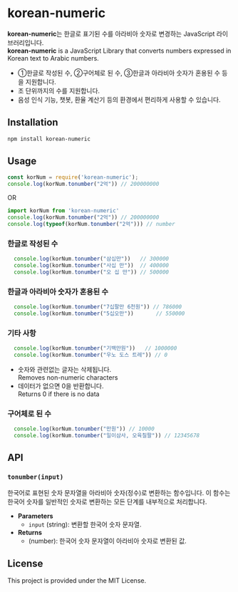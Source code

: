 # korean-numeric
**korean-numeric**는 한글로 표기된 수를 아라비아 숫자로 변경하는 JavaScript 라이브러리입니다. <br> **korean-numeric** is a JavaScript Library that converts numbers expressed in Korean text to Arabic numbers.
- ①한글로 작성된 수, ②구어체로 된 수, ③한글과 아라비아 숫자가 혼용된 수 등을 지원합니다.
- 조 단위까지의 수를 지원합니다.
- 음성 인식 기능, 챗봇, 환율 계산기 등의 환경에서 편리하게 사용할 수 있습니다.

## Installation

```bash
npm install korean-numeric
```

## Usage
```javascript
const korNum = require('korean-numeric');
console.log(korNum.tonumber("2억")) // 200000000
```
OR
```javascript
import korNum from 'korean-numeric'
console.log(korNum.tonumber("2억")) // 200000000
console.log(typeof(korNum.tonumber("2억"))) // number
```
### 한글로 작성된 수
```javascript
  console.log(korNum.tonumber("삼십만"))   // 300000
  console.log(korNum.tonumber("사십 만"))  // 400000
  console.log(korNum.tonumber("오 십 만")) // 500000
```
### 한글과 아라비아 숫자가 혼용된 수
```javascript
  console.log(korNum.tonumber("7십팔만 6천원")) // 786000
  console.log(korNum.tonumber("5십오만"))       // 550000
```
### 기타 사항
```javascript
  console.log(korNum.tonumber("기백만원"))   // 1000000
  console.log(korNum.tonumber("우노 도스 트레")) // 0
```
- 숫자와 관련없는 글자는 삭제됩니다. <br> Removes non-numeric characters
- 데이터가 없으면 0을 반환합니다. <br> Returns 0 if there is no data
### 구어체로 된 수
```javascript
  console.log(korNum.tonumber("만원")) // 10000
  console.log(korNum.tonumber("일이삼사, 오육칠팔")) // 12345678
```

## API
### `tonumber(input)`
한국어로 표현된 숫자 문자열을 아라비아 숫자(정수)로 변환하는 함수입니다. 이 함수는 한국어 숫자를 일반적인 숫자로 변환하는 모든 단계를 내부적으로 처리합니다.

- **Parameters**
  - `input` (string): 변환할 한국어 숫자 문자열.
- **Returns**
  - (number): 한국어 숫자 문자열이 아라비아 숫자로 변환된 값.

## License
This project is provided under the MIT License.
